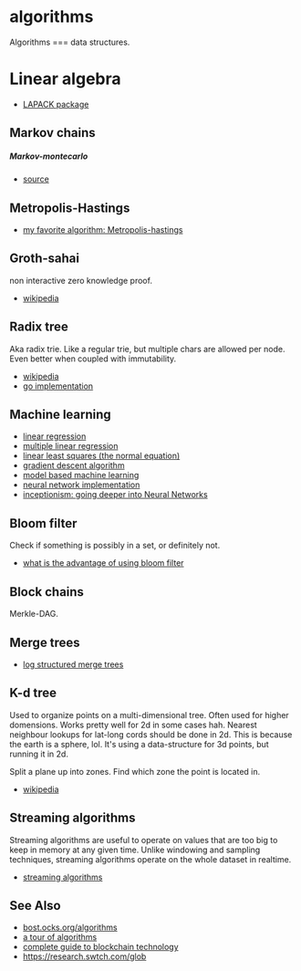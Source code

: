 # algorithms
Algorithms === data structures.

# Linear algebra
- [LAPACK package](http://en.wikipedia.org/wiki/LAPACK)

## Markov chains

##### Markov-montecarlo
- [source](http://en.wikipedia.org/wiki/Markov_chain_Monte_Carlo)

## Metropolis-Hastings
- [my favorite algorithm: Metropolis-hastings](http://flynnmichael.com/2015/06/01/my-favorite-algorithm-metropolis-hastings/)

## Groth-sahai
non interactive zero knowledge proof.
- [wikipedia](http://en.wikipedia.org/wiki/Non-interactive_zero-knowledge_proof)

## Radix tree
Aka radix trie. Like a regular trie, but multiple chars are allowed per node.
Even better when coupled with immutability.

- [wikipedia](http://en.wikipedia.org/wiki/Radix_tree)
- [go implementation](https://github.com/hashicorp/go-immutable-radix/blob/master/iradix.go)

## Machine learning
- [linear regression](http://en.wikipedia.org/wiki/Linear_regression)
- [multiple linear regression](http://en.wikipedia.org/wiki/Linear_regression#Simple_and_multiple_regression)
- [linear least squares (the normal equation)](http://en.wikipedia.org/wiki/Linear_least_squares_(mathematics))
- [gradient descent algorithm](http://en.wikipedia.org/wiki/Gradient_descent)
- [model based machine learning](http://www.mbmlbook.com/toc.html)
- [neural network implementation](http://peterroelants.github.io/posts/neural_network_implementation_part01/)
- [inceptionism: going deeper into Neural Networks](http://googleresearch.blogspot.nl/2015/06/inceptionism-going-deeper-into-neural.html)

## Bloom filter
Check if something is possibly in a set, or definitely not.
- [what is the advantage of using bloom filter](http://stackoverflow.com/questions/4282375/what-is-the-advantage-to-using-bloom-filters)

## Block chains
Merkle-DAG.

## Merge trees
- [log structured merge trees](http://www.benstopford.com/2015/02/14/log-structured-merge-trees/)

## K-d tree
Used to organize points on a multi-dimensional tree. Often used for higher
domensions. Works pretty well for 2d in some cases hah. Nearest neighbour
lookups for lat-long cords should be done in 2d. This is because the earth is a
sphere, lol. It's using a data-structure for 3d points, but running it in 2d.

Split a plane up into zones. Find which zone the point is located in.
- [wikipedia](https://en.wikipedia.org/wiki/K-d_tree)

## Streaming algorithms
Streaming algorithms are useful to operate on values that are too big to keep
in memory at any given time. Unlike windowing and sampling techniques,
streaming algorithms operate on the whole dataset in realtime.
- [streaming algorithms](https://www.youtube.com/watch?v=e9httij2RG0)

## See Also
- [bost.ocks.org/algorithms](http://bost.ocks.org/mike/algorithms/)
- [a tour of algorithms](http://machinelearningmastery.com/a-tour-of-machine-learning-algorithms/)
- [complete guide to blockchain technology](http://blockstrap.com/en/a-complete-beginners-guide-to-blockchain-technology/)
- https://research.swtch.com/glob
